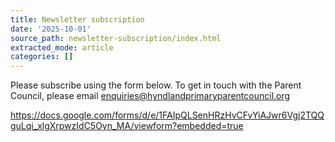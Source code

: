 ```yaml
---
title: Newsletter subscription
date: '2025-10-01'
source_path: newsletter-subscription/index.html
extracted_mode: article
categories: []
---
```

Please subscribe using the form below. To get in touch with the Parent Council, please email [enquiries@hyndlandprimaryparentcouncil.org](mailto:enquiries@hyndlandprimaryparentcouncil.org)

https://docs.google.com/forms/d/e/1FAIpQLSenHRzHvCFvYiAJwr6Vgj2TQQguLqi_xlgXrpwzIdC5Oyn_MA/viewform?embedded=true
